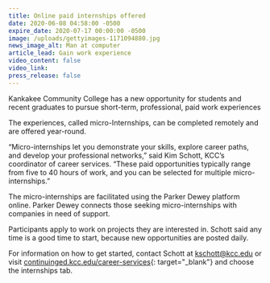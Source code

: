 ```yaml
---
title: Online paid internships offered
date: 2020-06-08 04:58:00 -0500
expire_date: 2020-07-17 00:00:00 -0500
image: /uploads/gettyimages-1171094880.jpg
news_image_alt: Man at computer
article_lead: Gain work experience
video_content: false
video_link:
press_release: false
---
```


Kankakee Community College has a new opportunity for students and recent graduates to pursue short-term, professional, paid work experiences

The experiences, called micro-Internships, can be completed remotely and are offered year-round.

“Micro-internships let you demonstrate your skills, explore career paths, and develop your professional networks,” said Kim Schott, KCC’s coordinator of career services. “These paid opportunities typically range from five to 40 hours of work, and you can be selected for multiple micro-internships.”

The micro-internships are facilitated using the Parker Dewey platform online. Parker Dewey connects those seeking micro-internships with companies in need of support.

Participants apply to work on projects they are interested in. Schott said any time is a good time to start, because new opportunities are posted daily.

For information on how to get started, contact Schott at [kschott@kcc.edu](mailto:kschott@kcc.edu) or visit [continuinged.kcc.edu/career-services](https://continuinged.kcc.edu/career-services/){: target="_blank"} and choose the internships tab.<br>&nbsp;